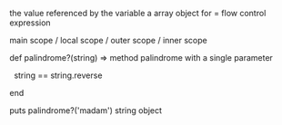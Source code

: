 
the value referenced by the variable a
array object
for =  flow control expression

main scope / local scope / outer scope / inner scope

def palindrome?(string) => method palindrome with a single parameter

  string == string.reverse

end

  

puts palindrome?('madam') string object
